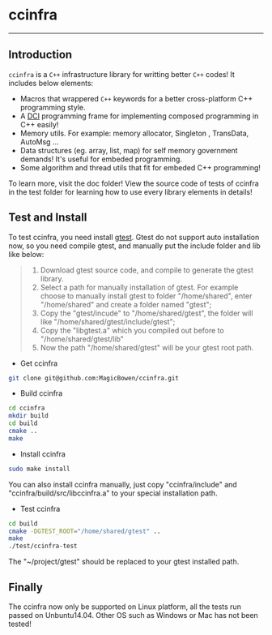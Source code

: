 # ccinfra

***

## Introduction

`ccinfra` is a `C++` infrastructure library for writting better `C++` codes! It includes below elements:
- Macros that wrappered `C++` keywords for a better cross-platform C++ programming style.
- A [DCI](https://en.wikipedia.org/wiki/Data,_context_and_interaction) programming frame for implementing composed programming in C++ easily!
- Memory utils. For example: memory allocator, Singleton , TransData, AutoMsg ...
- Data structures (eg. array, list, map) for self memory government demands! It's useful for embeded programming.
- Some algorithm and thread utils that fit for embeded C++ programming!

To learn more, visit the doc folder! View the source code of tests of ccinfra in the test folder for learning how to use every library elements in details!

## Test and Install

To test ccinfra, you need install [gtest](https://github.com/google/googletest). Gtest do not support auto installation now, so you need compile gtest, and manually put the include folder and lib like below:

> 1. Download gtest source code, and compile to generate the gtest library.
> 2. Select a path for manually installation of gtest. For example choose to manually install gtest to folder "/home/shared", enter "/home/shared" and create a folder named "gtest";
> 3. Copy the "gtest/incude" to "/home/shared/gtest", the folder will like "/home/shared/gtest/include/gtest";
> 4. Copy the "libgtest.a" which you compiled out before to "/home/shared/gtest/lib"
> 5. Now the path "/home/shared/gtest" will be your gtest root path.

- Get ccinfra

~~~ bash
git clone git@github.com:MagicBowen/ccinfra.git
~~~

- Build ccinfra

~~~ bash
cd ccinfra
mkdir build
cd build
cmake ..
make
~~~

- Install ccinfra

~~~ bash
sudo make install
~~~

You can also install ccinfra manually, just copy "ccinfra/include" and "ccinfra/build/src/libccinfra.a" to your special installation path.

- Test ccinfra

~~~ bash
cd build
cmake -DGTEST_ROOT="/home/shared/gtest" ..
make
./test/ccinfra-test
~~~

The "~/project/gtest" should be replaced to your gtest installed path.

## Finally

The ccinfra now only be supported on Linux platform, all the tests run passed on Unbuntu14.04. Other OS such as Windows or Mac has not been tested!